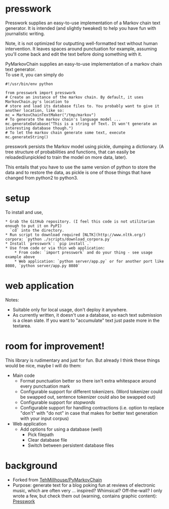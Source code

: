presswork
=============

Presswork supplies an easy-to-use implementation of a Markov chain text generator.
It is intended (and slightly tweaked) to help you have fun with journalistic writing.

Note, it is not optimized for outputting well-formatted text without human intervention.
It leaves spaces around punctuation for example, assuming you'll come back and edit
the text before doing something with it.

PyMarkovChain supplies an easy-to-use implementation of a markov chain text generator.  
To use it, you can simply do

    #!/usr/bin/env python

    from presswork import presswork
    # Create an instance of the markov chain. By default, it uses MarkovChain.py's location to
    # store and load its database files to. You probably want to give it another location, like so:
    mc = MarkovChainTextMaker("/tmp/markov")
    # To generate the markov chain's language model ...
    mc.generateDatabase("This is a string of Text. It won't generate an interesting database though.")
    # To let the markov chain generate some text, execute
    mc.generateString()

presswork persists the Markov model using pickle, dumping a dictionary.
(A tree structure of probabilities and functions, that can easily be reloaded/unpickled 
to train the model on more data, later).

This entails that you have to use the same version of python to store the data and to
restore the data, as pickle is one of those things that have changed from python2 to python3.

setup
=====

To install and use,

    * Grab the GitHub repository. (I feel this code is not utilitarian enough to put it on PyPI)
      `cd` into the directory.
    * Run script to download required [NLTK](http://www.nltk.org/) corpora: `python ./scripts/download_corpora.py`
    * Install `presswork`: `pip install .`
    * Use from code or via thin web application:
        * From code: `import presswork` and do your thing - see usage example above
        * Web application: `python server/app.py` or for another port like 8080, `python server/app.py 8080`

web application
===============

Notes:

* Suitable only for local usage, don't deploy it anywhere.
* As currently written, it doesn't use a database, so each text submission is a clean slate.
If you want to "accumulate" text just paste more in the textarea.


room for improvement!
============

This library is rudimentary and just for fun. But already I think these things would be nice,
maybe I will do them:

* Main code
    * Format punctuation better so there isn't extra whitespace around every punctuation mark
    * Configurable support for different tokenizers. (Word tokenizer could be swapped out,
    sentence tokenizer could also be swapped out)
    * Configurable support for *stopwords*
    * Configurable support for handling contractions (i.e. option to replace "don't" with "do not"
    in case that makes for better text generation with your input corpus)
* Web application
    * Add options for using a database (well)
        * Pick filepath
        * Clear database file
        * Switch between persistent database files

background
==========

* Forked from [TehMillhouse/PyMarkovChain](https://github.com/TehMillhouse/PyMarkovChain)
* Purpose: generate text for a blog poking fun at reviews of electronic music,
which are often very ... inspired? Whimsical? Off-the-wall? I only wrote a few,
but check them out (warning, contains graphic content): [Presswork](http://presswork.tumblr.com/)
